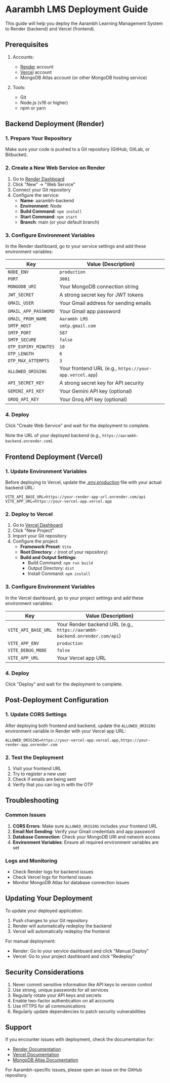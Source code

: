 # Aarambh LMS Deployment Guide

This guide will help you deploy the Aarambh Learning Management System to Render (backend) and Vercel (frontend).

## Prerequisites

1. Accounts:
   - [Render](https://render.com/) account
   - [Vercel](https://vercel.com/) account
   - MongoDB Atlas account (or other MongoDB hosting service)

2. Tools:
   - Git
   - Node.js (v16 or higher)
   - npm or yarn

## Backend Deployment (Render)

### 1. Prepare Your Repository

Make sure your code is pushed to a Git repository (GitHub, GitLab, or Bitbucket).

### 2. Create a New Web Service on Render

1. Go to [Render Dashboard](https://dashboard.render.com/)
2. Click "New" → "Web Service"
3. Connect your Git repository
4. Configure the service:
   - **Name**: aarambh-backend
   - **Environment**: Node
   - **Build Command**: `npm install`
   - **Start Command**: `npm start`
   - **Branch**: main (or your default branch)

### 3. Configure Environment Variables

In the Render dashboard, go to your service settings and add these environment variables:

| Key | Value (Description) |
|-----|---------------------|
| `NODE_ENV` | `production` |
| `PORT` | `3001` |
| `MONGODB_URI` | Your MongoDB connection string |
| `JWT_SECRET` | A strong secret key for JWT tokens |
| `GMAIL_USER` | Your Gmail address for sending emails |
| `GMAIL_APP_PASSWORD` | Your Gmail app password |
| `GMAIL_FROM_NAME` | `Aarambh LMS` |
| `SMTP_HOST` | `smtp.gmail.com` |
| `SMTP_PORT` | `587` |
| `SMTP_SECURE` | `false` |
| `OTP_EXPIRY_MINUTES` | `10` |
| `OTP_LENGTH` | `6` |
| `OTP_MAX_ATTEMPTS` | `3` |
| `ALLOWED_ORIGINS` | Your frontend URL (e.g., `https://your-app.vercel.app`) |
| `API_SECRET_KEY` | A strong secret key for API security |
| `GEMINI_API_KEY` | Your Gemini API key (optional) |
| `GROQ_API_KEY` | Your Groq API key (optional) |

### 4. Deploy

Click "Create Web Service" and wait for the deployment to complete.

Note the URL of your deployed backend (e.g., `https://aarambh-backend.onrender.com`).

## Frontend Deployment (Vercel)

### 1. Update Environment Variables

Before deploying to Vercel, update the [.env.production](file:///Users/madanthambisetty/Downloads/Aarambh/.env.production) file with your actual backend URL:

```
VITE_API_BASE_URL=https://your-render-app-url.onrender.com/api
VITE_APP_URL=https://your-vercel-app.vercel.app
```

### 2. Deploy to Vercel

1. Go to [Vercel Dashboard](https://vercel.com/dashboard)
2. Click "New Project"
3. Import your Git repository
4. Configure the project:
   - **Framework Preset**: `Vite`
   - **Root Directory**: `/` (root of your repository)
   - **Build and Output Settings**:
     - Build Command: `npm run build`
     - Output Directory: `dist`
     - Install Command: `npm install`

### 3. Configure Environment Variables

In the Vercel dashboard, go to your project settings and add these environment variables:

| Key | Value (Description) |
|-----|---------------------|
| `VITE_API_BASE_URL` | Your Render backend URL (e.g., `https://aarambh-backend.onrender.com/api`) |
| `VITE_APP_ENV` | `production` |
| `VITE_DEBUG_MODE` | `false` |
| `VITE_APP_URL` | Your Vercel app URL |

### 4. Deploy

Click "Deploy" and wait for the deployment to complete.

## Post-Deployment Configuration

### 1. Update CORS Settings

After deploying both frontend and backend, update the `ALLOWED_ORIGINS` environment variable in Render with your Vercel app URL:

```
ALLOWED_ORIGINS=https://your-vercel-app.vercel.app,https://your-render-app.onrender.com
```

### 2. Test the Deployment

1. Visit your frontend URL
2. Try to register a new user
3. Check if emails are being sent
4. Verify that you can log in with the OTP

## Troubleshooting

### Common Issues

1. **CORS Errors**: Make sure `ALLOWED_ORIGINS` includes your frontend URL
2. **Email Not Sending**: Verify your Gmail credentials and app password
3. **Database Connection**: Check your MongoDB URI and network access
4. **Environment Variables**: Ensure all required environment variables are set

### Logs and Monitoring

- Check Render logs for backend issues
- Check Vercel logs for frontend issues
- Monitor MongoDB Atlas for database connection issues

## Updating Your Deployment

To update your deployed application:

1. Push changes to your Git repository
2. Render will automatically redeploy the backend
3. Vercel will automatically redeploy the frontend

For manual deployment:
- Render: Go to your service dashboard and click "Manual Deploy"
- Vercel: Go to your project dashboard and click "Redeploy"

## Security Considerations

1. Never commit sensitive information like API keys to version control
2. Use strong, unique passwords for all services
3. Regularly rotate your API keys and secrets
4. Enable two-factor authentication on all accounts
5. Use HTTPS for all communications
6. Regularly update dependencies to patch security vulnerabilities

## Support

If you encounter issues with deployment, check the documentation for:
- [Render Documentation](https://render.com/docs)
- [Vercel Documentation](https://vercel.com/docs)
- [MongoDB Atlas Documentation](https://docs.atlas.mongodb.com/)

For Aarambh-specific issues, please open an issue on the GitHub repository.
